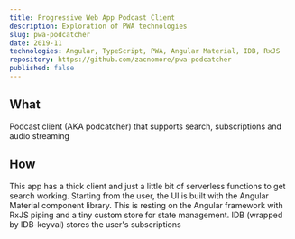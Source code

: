 ```yaml
---
title: Progressive Web App Podcast Client
description: Exploration of PWA technologies
slug: pwa-podcatcher
date: 2019-11
technologies: Angular, TypeScript, PWA, Angular Material, IDB, RxJS
repository: https://github.com/zacnomore/pwa-podcatcher
published: false
---
```



## What

Podcast client (AKA podcatcher) that supports search, subscriptions and audio streaming

## How

This app has a thick client and just a little bit of serverless functions to get search working. Starting from the user, the UI is built with the Angular Material component
library. This is resting on the Angular framework with RxJS piping and a tiny custom store for state management. IDB (wrapped by IDB-keyval) stores the user's subscriptions
